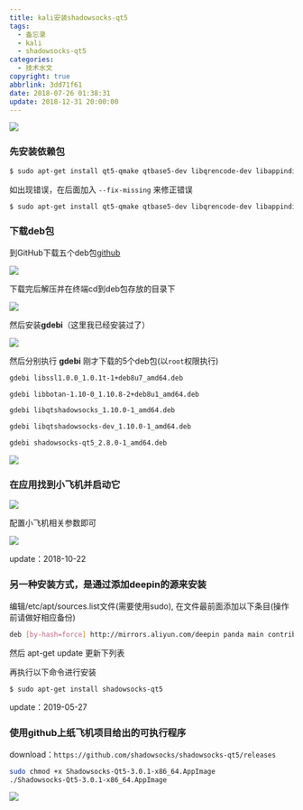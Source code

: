 ```yaml
---
title: kali安装shadowsocks-qt5
tags:
  - 备忘录
  - kali
  - shadowsocks-qt5
categories:
  - 技术水文
copyright: true
abbrlink: 3dd71f61
date: 2018-07-26 01:38:31
update: 2018-12-31 20:00:00
---
```


![](https://ae01.alicdn.com/kf/HTB1qUX.awaH3KVjSZFjq6AFWpXar.jpg)
<!--more-->
### 先安装依赖包 ###

```bash
$ sudo apt-get install qt5-qmake qtbase5-dev libqrencode-dev libappindicator-dev libzbar-dev
```

如出现错误，在后面加入 `--fix-missing` 来修正错误


```bash
$ sudo apt-get install qt5-qmake qtbase5-dev libqrencode-dev libappindicator-dev libzbar-dev --fix-missing
```

### 下载deb包 ###

到GitHub下载五个deb包[github](https://github.com/try1try/shadowsocks-qt5)

![](https://ae01.alicdn.com/kf/HTB1mTGaaBaE3KVjSZLe760sSFXaS.png)

下载完后解压并在终端cd到deb包存放的目录下

![](https://ae01.alicdn.com/kf/HTB1M_8.awaH3KVjSZFj763FWpXaX.png)

然后安装**gdebi**（这里我已经安装过了）

![](https://ae01.alicdn.com/kf/HTB1TOCbaCWD3KVjSZSg763CxVXan.png)

然后分别执行 **gdebi** 刚才下载的5个deb包(以`root`权限执行)

```bash
gdebi libssl1.0.0_1.0.1t-1+deb8u7_amd64.deb

gdebi libbotan-1.10-0_1.10.8-2+deb8u1_amd64.deb

gdebi libqtshadowsocks_1.10.0-1_amd64.deb

gdebi libqtshadowsocks-dev_1.10.0-1_amd64.deb

gdebi shadowsocks-qt5_2.8.0-1_amd64.deb
```

![](https://ae01.alicdn.com/kf/HTB1UTKaaBaE3KVjSZLe760sSFXaB.png)

### 在应用找到小飞机并启动它 ###

![](https://ae01.alicdn.com/kf/HTB1fmGXaECF3KVjSZJn762nHFXap.png)

配置小飞机相关参数即可

![](https://ae01.alicdn.com/kf/HTB15_afaBCw3KVjSZFl763JkFXa0.png)

update：2018-10-22

### 另一种安装方式，是通过添加deepin的源来安装 ###

编辑/etc/apt/sources.list文件(需要使用sudo), 在文件最前面添加以下条目(操作前请做好相应备份)

```bash
deb [by-hash=force] http://mirrors.aliyun.com/deepin panda main contrib non-free
```

然后 apt-get update 更新下列表

再执行以下命令进行安装

```bash
$ sudo apt-get install shadowsocks-qt5
```

update：2019-05-27

### 使用github上纸飞机项目给出的可执行程序 ###

download：`https://github.com/shadowsocks/shadowsocks-qt5/releases`

```bash
sudo chmod +x Shadowsocks-Qt5-3.0.1-x86_64.AppImage
./Shadowsocks-Qt5-3.0.1-x86_64.AppImage
```

![](https://ae01.alicdn.com/kf/HTB1Vs9aaBWD3KVjSZKP761p7FXa0.png)